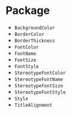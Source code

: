 # Package

* `BackgroundColor`
* `BorderColor`
* `BorderThickness`
* `FontColor`
* `FontName`
* `FontSize`
* `FontStyle`
* `StereotypeFontColor`
* `StereotypeFontName`
* `StereotypeFontSize`
* `StereotypeFontStyle`
* `Style`
* `TitleAlignment`
